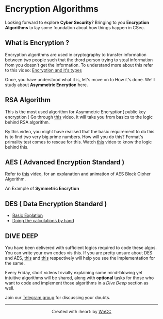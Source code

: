 # Encryption Algorithms

Looking forward to explore **Cyber Security**? Bringing to you **Encryption Algorithms** to lay some foundation about how things happen in CSec.

## What is Encryption ?
Encryption algorithms are used in cryptography to transfer information between two people such that the thord person trying to steal information from you doesn't get the information.
To understand more about this refer to this video: [Encryption and it's types](https://www.youtube.com/watch?v=AQDCe585Lnc)

Once, you have understood what it is, let's move on to How it's done. We'll study about **Asymmetric Encrytion** here. 


## RSA Algorithm
This is the most used algorithm for Asymmetric Encryption( public key encryption )
Go through [this](https://www.youtube.com/watch?v=wXB-V_Keiu8) video,
it will take you from basics to the logic behind RSA algorithm.

By this video, you might have realised that the basic requirement to do this is to find two very big prime numbers. How will you do this?
Fermat's primality test comes to rescue for this. Watch [this](https://www.youtube.com/watch?v=oUMotDWVLpw) video to know the logic behind this.


## AES ( Advanced Encryption Standard )
Refer to [this](https://www.youtube.com/watch?v=lnKPoWZnNNM) video, for an explanation and animation of AES Block Cipher Algorithm.


An Example of **Symmetric Encrytion**
## DES ( Data Encryption Standard )
- [Basic Explation](https://www.youtube.com/watch?v=3BZRBfhpIb0)
- [Doing the calculations by hand](https://www.youtube.com/watch?v=Sy0sXa73PZA&t=536s)

## DIVE DEEP
You have been delivered with sufficient logics required to code these algos. You can write your own codes vis this.
If you are pretty unsure about DES and AES, [this](https://www.youtube.com/watch?v=DGWpU4fHNAA&t=191s) and [this](https://www.youtube.com/watch?v=0quqUtrEWk8&t=8s) respectively will help you see the implementation for the same.


Every Friday, short videos trivially explaining some mind-blowing yet intuitive algorithms will be shared, along with **optional**  tasks for those who want to code and implement those algorithms in a *Dive Deep* section as well.

Join our [Telegram group](https://t.me/joinchat/Go8oWRUqXsSufvCA75qMUQ) for discussing your doubts.

***

<p align="center">Created with :heart: by <a href="https://www.wncc-iitb.org/">WnCC</a></p>

